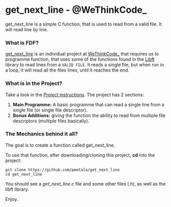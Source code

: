 # get_next_line - @WeThinkCode_
get_next_line is a simple C function, that is used to read from a valid file. It will read line by line.

### What is FDF?
[get_next_line][1] is an individual project at [WeThinkCode_][2] that requires us to programme function, that uses some of the functions found in the [Libft][3] library to read lines from a `VALID FILE`. It reads a single file, but when run in a loop, it will read all the files lines, until it reaches the end. 

### What is in the Project?

Take a look in the [Project instructions][1]. The project has 2 sections:

1.  **Main Programme:** A basic programme that can read a single line from a single file (or single file descriptor).
2.  **Bonus Additions:** giving the function the ability to read from multiple file descriptors (multiple files basically).

### The Mechanics behind it all?

The goal is to create a function called get_next_line.

To use that function, after downloading/cloning this project, **cd** into the project:

	git clone https://github.com/pmotala/get_next_line
	cd get_next_line

You should see a *get_next_line.c* file and some other files (.h), as well as the libft library.

Enjoy.

[1]: https://github.com/pmotala/fdf/blob/master/document/get_next_line.en.pdf "get_next_line PDF"
[2]: https://www.wethinkcode.co.za "WeThinkCode_"
[3]: https://github.com/pmotala/libft "Libft"